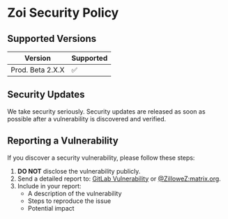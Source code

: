# Zoi Security Policy

## Supported Versions

| Version           | Supported          |
| ----------------- | ------------------ |
| Prod. Beta 2.X.X  | :white_check_mark: |

## Security Updates

We take security seriously. Security updates are released as soon as possible after a vulnerability is discovered and verified.

## Reporting a Vulnerability

If you discover a security vulnerability, please follow these steps:

1. **DO NOT** disclose the vulnerability publicly.
2. Send a detailed report to: [GitLab Vulnerability](https://gitlab.com/Zusty/Zoi/-/security/vulnerability_report) or [@ZilloweZ:matrix.org](https://matrix.to/#/@ZilloweZ:matrix.org).
3. Include in your report:
   - A description of the vulnerability
   - Steps to reproduce the issue
   - Potential impact
